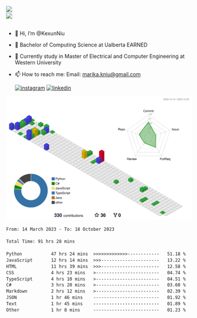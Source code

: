 <a href="https://github.com/anuraghazra/github-readme-stats">
  <img align="center" src="https://github-readme-stats.vercel.app/api?username=KexunNiu&show_icons=true" />
</a>
</br>
<a href="https://github.com/anuraghazra/github-readme-stats">
  <img align="center" src="https://github-readme-stats.vercel.app/api/top-langs/?username=KexunNiu" />
</a>

</br>
</br>

- 👋 Hi, I’m @KexunNiu
- 👀 Bachelor of Computing Science at Ualberta EARNED
- 🌱 Currently study in Master of Electrical and Computer Engineering at Western University
- 📫 How to reach me: Email: marika.kniu@gmail.com
  
  [![instagram](https://github.com/shikhar1020jais1/Git-Social/blob/master/Icons/Instagram1.png (Instagram))][1] [![linkedin](https://github.com/shikhar1020jais1/Git-Social/blob/master/Icons/LinkedIn1.png (LinkedIn))][2]

<!-- To Link your profile to the media buttons -->

[1]: https://www.instagram.com/barryn719_
[2]: https://www.linkedin.com/in/kexun-niu



![](./profile-3d-contrib/profile-gitblock.svg)

<!--START_SECTION:waka-->

```txt
From: 14 March 2023 - To: 18 October 2023

Total Time: 91 hrs 28 mins

Python           47 hrs 24 mins  >>>>>>>>>>>>>------------   51.18 %
JavaScript       12 hrs 14 mins  >>>----------------------   13.22 %
HTML             11 hrs 39 mins  >>>----------------------   12.58 %
CSS              4 hrs 23 mins   >------------------------   04.74 %
TypeScript       4 hrs 10 mins   >------------------------   04.51 %
C#               3 hrs 20 mins   >------------------------   03.60 %
Markdown         2 hrs 12 mins   >------------------------   02.39 %
JSON             1 hr 46 mins    -------------------------   01.92 %
Text             1 hr 45 mins    -------------------------   01.89 %
Other            1 hr 8 mins     -------------------------   01.23 %
```

<!--END_SECTION:waka-->

